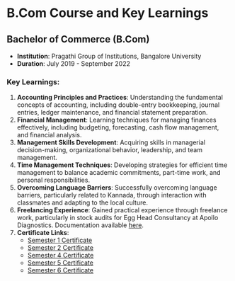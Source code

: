 # B.Com Course and Key Learnings

## Bachelor of Commerce (B.Com)

- **Institution**: Pragathi Group of Institutions, Bangalore University
- **Duration**: July 2019 - September 2022

### Key Learnings:
1. **Accounting Principles and Practices**: Understanding the fundamental concepts of accounting, including double-entry bookkeeping, journal entries, ledger maintenance, and financial statement preparation.
2. **Financial Management**: Learning techniques for managing finances effectively, including budgeting, forecasting, cash flow management, and financial analysis.
3. **Management Skills Development**: Acquiring skills in managerial decision-making, organizational behavior, leadership, and team management.
4. **Time Management Techniques**: Developing strategies for efficient time management to balance academic commitments, part-time work, and personal responsibilities.
5. **Overcoming Language Barriers**: Successfully overcoming language barriers, particularly related to Kannada, through interaction with classmates and adapting to the local culture.
6. **Freelancing Experience**: Gained practical experience through freelance work, particularly in stock audits for Egg Head Consultancy at Apollo Diagnostics. Documentation available [here](https://github.com/ukishore33/Certifications/blob/main/Work/Egg%20Head%20Consultancy/egg%20head%20consultancy.md).
7. **Certificate Links**:
   - [Semester 1 Certificate](https://github.com/ukishore33/Certifications/blob/main/Academic/B.Com/1%20sem.jpeg)
   - [Semester 2 Certificate](https://github.com/ukishore33/Certifications/blob/main/Academic/B.Com/2%20sem.jpeg)
   - [Semester 4 Certificate](https://github.com/ukishore33/Certifications/blob/main/Academic/B.Com/4%20sem.jpeg)
   - [Semester 5 Certificate](https://github.com/ukishore33/Certifications/blob/main/Academic/B.Com/5%20sem.jpeg)
   - [Semester 6 Certificate](https://github.com/ukishore33/Certifications/blob/main/Academic/B.Com/6%20sem.jpeg)

